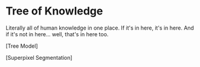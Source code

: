 # Tree of Knowledge
Literally all of human knowledge in one place. If it's in here, it's in here. And if it's not in here... well, that's in here too.

[Tree Model]

[Superpixel Segmentation]


